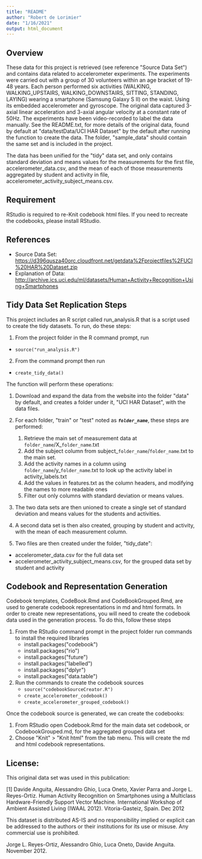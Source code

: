 ```yaml
---
title: "README"
author: "Robert de Lorimier"
date: "1/16/2021"
output: html_document
---
```


## Overview

These data for this project is retrieved (see reference "Source Data Set") and contains data related to accelerometer experiments. The experiments were carried out with a group of 30 volunteers within an age bracket of 19-48 years. Each person performed six activities (WALKING, WALKING_UPSTAIRS, WALKING_DOWNSTAIRS, SITTING, STANDING, LAYING) wearing a smartphone (Samsung Galaxy S II) on the waist. Using its embedded accelerometer and gyroscope. The original data captured 3-axial linear acceleration and 3-axial angular velocity at a constant rate of 50Hz. The experiments have been video-recorded to label the data manually. See the README.txt, for more details of the original data, found by default at "data/testData/UCI HAR Dataset" by the default after running the function to create the data. The folder, "sample_data" should contain the same set and is included in the project.

The data has been unified for the "tidy" data set, and only contains standard deviation and means values for the measurements for the first file, accelerometer_data.csv, and the mean of each of those measurements aggregated by student and activity in file, accelerometer_activity_subject_means.csv.

## Requirement

RStudio is required to re-Knit codebook html files. If you need to recreate the codebooks, please install RStudio.

## References

- Source Data Set: https://d396qusza40orc.cloudfront.net/getdata%2Fprojectfiles%2FUCI%20HAR%20Dataset.zip
- Explanation of Data: http://archive.ics.uci.edu/ml/datasets/Human+Activity+Recognition+Using+Smartphones 

## Tidy Data Set Replication Steps

This project includes an R script called run_analysis.R that is a script used to create the tidy datasets. To run, do these steps:

1.  From the project folder in the R command prompt, run 
  + ```source("run_analysis.R")```
2.  From the command prompt then run 
  + ```create_tidy_data()```

The function will perform these operations:

1. Download and expand the data from the website into the folder "data" by default, and creates a folder under it, "UCI HAR Dataset", with the data files.
2.  For each folder, "train" or "test" noted as ***```folder_name```***, these steps are performed:

    1.  Retrieve the main set of measurement data at ```folder_name```/X_```folder_name```.txt
    2.  Add the subject column from subject_```folder_name```/```folder_name```.txt to the main set.
    3.  Add the activity names in a column using ```folder_name```/y_```folder_name```.txt to look up the activity label in activity_labels.txt
    4.  Add the values in features.txt as the column headers, and modifying the names to more readable ones
    5.  Filter out only columns with standard deviation or means values.
    
3.  The two data sets are then unioned to create a single set of standard deviation and means values for the students and activities.
4.  A second data set is then also created, grouping by student and activity, with the mean of each measurement column.
5.  Two files are then created under the folder, "tidy_date":
  - accelerometer_data.csv for the full data set
  - accelerometer_activity_subject_means.csv, for the grouped data set by student and activity


## Codebook and Representation Generation

Codebook templates, CodeBook.Rmd and CodeBookGrouped.Rmd, are used to generate codebook representations in md and html formats. In order to create new representations, you will need to create the codebook data used in the generation process. To do this, follow these steps

1. From the RStudio command prompt in the project folder run commands to install the required libraries
   + install.packages("codebook")
   + install.packages("rio")
   + install.packages("future")
   + install.packages("labelled")
   + install.packages("dplyr")
   + install.packages("data.table")
2. Run the commands to create the codebook sources
   + ```source("codebookSourceCreator.R")```
   + ```create_accelerometer_codebook()```
   + ```create_accelerometer_grouped_codebook()```
   
Once the codebook source is generated, we can create the codebooks:

1. From RStudio open Codebook.Rmd for the main data set codebook, or CodebookGrouped.md, for the aggregated grouped data set
2. Choose "Knit" > "Knit html" from the tab menu. This will create the md and html codebook representations.


## License:

This original data set was used in this publication:

[1] Davide Anguita, Alessandro Ghio, Luca Oneto, Xavier Parra and Jorge L. Reyes-Ortiz. Human Activity Recognition on Smartphones using a Multiclass Hardware-Friendly Support Vector Machine. International Workshop of Ambient Assisted Living (IWAAL 2012). Vitoria-Gasteiz, Spain. Dec 2012

This dataset is distributed AS-IS and no responsibility implied or explicit can be addressed to the authors or their institutions for its use or misuse. Any commercial use is prohibited.

Jorge L. Reyes-Ortiz, Alessandro Ghio, Luca Oneto, Davide Anguita. November 2012.
